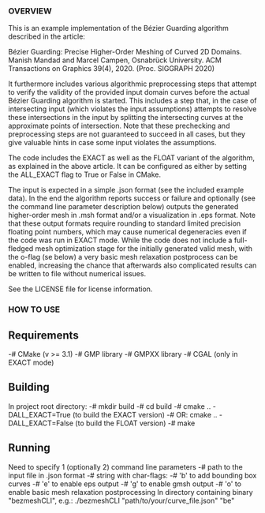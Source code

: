 ### OVERVIEW

This is an example implementation of the Bézier Guarding algorithm described in the article:

Bézier Guarding: Precise Higher-Order Meshing of Curved 2D Domains.
Manish Mandad and Marcel Campen, Osnabrück University.
ACM Transactions on Graphics 39(4), 2020. (Proc. SIGGRAPH 2020)

It furthermore includes various algorithmic preprocessing steps that attempt to verify the validity of the provided input domain curves before the actual Bézier Guarding algorithm is started. This includes a step that, in the case of intersecting input (which violates the input assumptions) attempts to resolve these intersections in the input by splitting the intersecting curves at the approximate points of intersection. Note that these prechecking and preprocessing steps are not guaranteed to succeed in all cases, but they give valuable hints in case some input violates the assumptions.

The code includes the EXACT as well as the FLOAT variant of the algorithm, as explained in the above article. It can be configured as either by setting the ALL_EXACT flag to True or False in CMake.

The input is expected in a simple .json format (see the included example data). In the end the algorithm reports success or failure and optionally (see the command line parameter description below) outputs the generated higher-order mesh in .msh format and/or a visualization in .eps format. Note that these output formats require rounding to standard limited precision floating point numbers, which may cause numerical degeneracies even if the code was run in EXACT mode. While the code does not include a full-fledged mesh optimization stage for the initially generated valid mesh, with the o-flag (se below) a very basic mesh relaxation postprocess can be enabled, increasing the chance that afterwards also complicated results can be written to file without numerical issues.

See the LICENSE file for license information.



### HOW TO USE

## Requirements

-# CMake (v >= 3.1)
-# GMP library
-# GMPXX library
-# CGAL (only in EXACT mode)

## Building

In project root directory:
-# mkdir build
-# cd build
-# cmake .. -DALL_EXACT=True (to build the EXACT version)
-# OR: cmake .. -DALL_EXACT=False (to build the FLOAT version)
-# make

## Running

Need to specify 1 (optionally 2) command line parameters
  -# path to the input file in .json format
  -# string with char-flags:
     -# 'b' to add bounding box curves
     -# 'e' to enable eps output
     -# 'g' to enable gmsh output
     -# 'o' to enable basic mesh relaxation postprocessing
In directory containing binary "bezmeshCLI", e.g.:
./bezmeshCLI "path/to/your/curve_file.json" "be"
